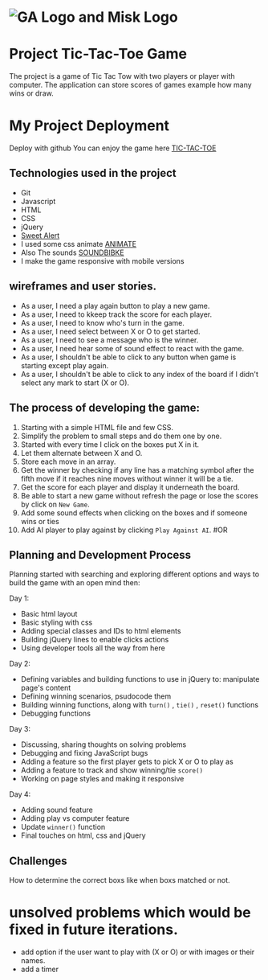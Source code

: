 # ![GA Logo and Misk Logo](https://misk.org.sa/miskacademy/wp-content/uploads/sites/5/2019/05/logo-aa.png)

# Project Tic-Tac-Toe Game
The project is a game of Tic Tac Tow with two players or player with computer. The application can store scores of games example how many wins or draw.

# My Project Deployment
Deploy with github
You can enjoy the game here [TIC-TAC-TOE](sss)


## Technologies used in the project
* Git
* Javascript
* HTML
* CSS
* jQuery
* [Sweet Alert](https://daneden.github.io/animate.css/)
* I used some css animate [ANIMATE](https://daneden.github.io/animate.css/)
* Also The sounds [SOUNDBIBKE](http://soundbible.com/)
* I make the game responsive with mobile versions


## wireframes and user stories.
- As a user, I need a play again button to play a new game. 
- As a user, I need to kkeep track the score for each player. 
- As a user, I need to know who's turn in the game.
- As a user, I need select between X or O to get started. 
- As a user, I need to see a message who is the winner. 
- As a user, I need hear some of sound effect to react with the game. 
- As a user, I shouldn't be able to click to any button when game is starting except play again. 
- As a user, I shouldn't be able to click to any index of the board if I didn't select any mark to start (X or O). 

## The process of developing the game:
1. Starting with a simple HTML file and few CSS.
2. Simplify the problem to small steps and do them one by one.
3. Started with every time I click on the boxes put X in it.
4. Let them alternate between X and O.
5. Store each move in an array.
6. Get the winner by checking if any line has a matching symbol after the fifth move if it reaches nine moves without winner it will be a tie.
7. Get the score for each player and display it underneath the board.
8. Be able to start a new game without refresh the page or lose the scores by click on `New Game`.
9. Add some sound effects when clicking on the boxes and if someone wins or ties
10. Add AI player to play against by clicking `Play Against AI`.
#OR
## Planning and Development Process
Planning started with searching and exploring different options and ways to build the game with an open mind
then: 

Day 1:
- Basic html layout
- Basic styling with css
- Adding special classes and IDs to html elements
- Building jQuery lines to enable clicks actions 
- Using developer tools all the way from here 

Day 2:
- Defining variables and building functions to use in jQuery to: manipulate page's content
- Defining winning scenarios, psudocode them
- Building  winning functions, along with ``turn()`` , ``tie()`` , ``reset()`` functions 
- Debugging functions

Day 3:
- Discussing, sharing thoughts on solving problems 
- Debugging and fixing JavaScript bugs 
- Adding a feature so the first player gets to pick X or O to play as
- Adding a feature to track and show winning/tie ``score()``
- Working on page styles and making it responsive 

Day 4:
- Adding sound feature
- Adding play vs computer feature
- Update ``winner()`` function
- Final touches on html, css and jQuery

## Challenges
How to determine the correct boxs like when boxs matched or not. 



# unsolved problems which would be fixed in future iterations.
- add option if the user want to play with (X or O) or with images or their names. 
- add a timer 


